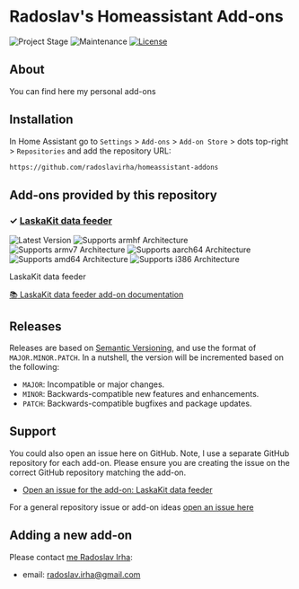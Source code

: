 # Radoslav's Homeassistant Add-ons

![Project Stage][project-stage-shield]
![Maintenance][maintenance-shield]
[![License][license-shield]](LICENSE.md)

## About

You can find here my personal add-ons

## Installation

In Home Assistant go to `Settings` > `Add-ons` > `Add-on Store` > dots top-right > `Repositories` and add the repository URL:

```txt
https://github.com/radoslavirha/homeassistant-addons
```

## Add-ons provided by this repository

### &#10003; [LaskaKit data feeder][addon-laskakit-data-feeder]

![Latest Version][laskakit-data-feeder-version-shield]
![Supports armhf Architecture][laskakit-data-feeder-armhf-shield]
![Supports armv7 Architecture][laskakit-data-feeder-armv7-shield]
![Supports aarch64 Architecture][laskakit-data-feeder-aarch64-shield]
![Supports amd64 Architecture][laskakit-data-feeder-amd64-shield]
![Supports i386 Architecture][laskakit-data-feeder-i386-shield]

LaskaKit data feeder

[:books: LaskaKit data feeder add-on documentation][addon-doc-laskakit-data-feeder]

## Releases

Releases are based on [Semantic Versioning][semver], and use the format
of ``MAJOR.MINOR.PATCH``. In a nutshell, the version will be incremented
based on the following:

- ``MAJOR``: Incompatible or major changes.
- ``MINOR``: Backwards-compatible new features and enhancements.
- ``PATCH``: Backwards-compatible bugfixes and package updates.

## Support

You could also open an issue here on GitHub. Note, I use a separate
GitHub repository for each add-on. Please ensure you are creating the issue
on the correct GitHub repository matching the add-on.

- [Open an issue for the add-on: LaskaKit data feeder][laskakit-data-feeder-issue]

For a general repository issue or add-on ideas [open an issue here][issue]

## Adding a new add-on

Please contact [me Radoslav Irha][radoslavirha]:

- email: radoslav.irha@gmail.com


[addon-laskakit-data-feeder]: https://github.com/radoslavirha/ha-addon-laskakit-data-feeder/tree/v0.1.21
[addon-doc-laskakit-data-feeder]: https://github.com/radoslavirha/ha-addon-laskakit-data-feeder/blob/v0.1.21/README.md
[laskakit-data-feeder-issue]: https://github.com/radoslavirha/ha-addon-laskakit-data-feeder/issues
[laskakit-data-feeder-version-shield]: https://img.shields.io/badge/version-v0.1.21-blue.svg
[laskakit-data-feeder-aarch64-shield]: https://img.shields.io/badge/aarch64-yes-green.svg
[laskakit-data-feeder-amd64-shield]: https://img.shields.io/badge/amd64-yes-green.svg
[laskakit-data-feeder-armhf-shield]: https://img.shields.io/badge/armhf-yes-green.svg
[laskakit-data-feeder-armv7-shield]: https://img.shields.io/badge/armv7-yes-green.svg
[laskakit-data-feeder-i386-shield]: https://img.shields.io/badge/i386-yes-green.svg
[radoslavirha]: https://github.com/radoslavirha
[issue]: https://github.com/radoslavirha/homeassistant-addons/issues
[license-shield]: https://img.shields.io/github/license/radoslavirha/homeassistant-addons.svg
[maintenance-shield]: https://img.shields.io/maintenance/yes/2023.svg
[project-stage-shield]: https://img.shields.io/badge/project%20stage-production%20ready-brightgreen.svg
[semver]: http://semver.org/spec/v2.0.0.html